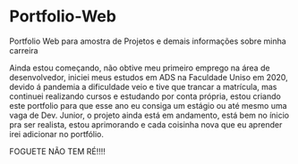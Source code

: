 # Portfolio-Web
Portfolio Web para amostra de Projetos e demais informações sobre minha carreira

Ainda estou começando, não obtive meu primeiro emprego na área de desenvolvedor, iniciei meus estudos em ADS na Faculdade Uniso em 2020, devido á pandemia a dificuldade veio e tive que trancar a matrícula, mas continuei realizando cursos e estudando por conta própria, estou criando este portfolio para que esse ano eu consiga um estágio ou até mesmo uma vaga de Dev. Junior, o projeto ainda está em andamento, está bem no ínicio pra ser realista, estou aprimorando e cada coisinha nova que eu aprender irei adicionar no portfólio.



FOGUETE NÃO TEM RÉ!!!!
